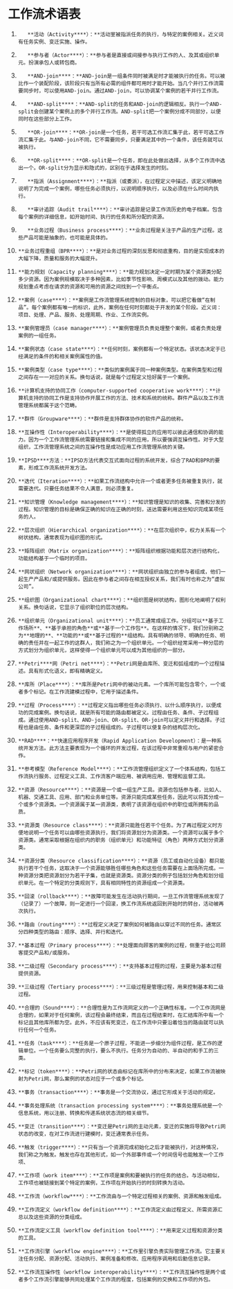 # 工作流术语表

1)        **活动（Activity****）：**活动室被指派任务的执行，与特定的案例相关。近义词有任务实例、变迁实施、操作。

2)        **参与者（Actor****）：**参与者是直接或间接参与执行工作的人、及其或组织单元。扮演承包人或转包商。

3)        **AND-join****：**AND-join是一组条件同时被满足时才能被执行的任务。可以被比作一个装配阶段，该阶段只有当所有必需的组件都可用时才能开始。当几个并行工作流需要同步时，可以使用AND-join。通过AND-join，可以协调某个案例的若干并行工作流。

4)        **AND-split****：**AND-split的任务和AND-join的逻辑相反。执行一个AND-split会创建某个案例上的多个并行工作流。AND-split把一个案例分成不同部分，以便同时在这些部分上工作。

5)        **OR-join****：**OR-join是一个任务，若干可选工作流汇集于此，若干可选工作流汇集于此。与AND-join不同，它不需要同步，只要满足其中的一个条件，该任务就可以被执行。

6)        **OR-split****：**OR-split是一个任务，即在此处做出选择，从多个工作流中选出一个。OR-split分为显示和隐式的，区别在于选择发生的时刻。

7)        **指派（Assignment****）：**指派（或委派），在过程定义中描述，该定义明确地说明了为完成一个案例，哪些任务必须执行，以说明顺序执行，以及必须在什么时间内执行。

8)        **审计追踪（Audit trail****）：**审计追踪是记录工作流历史的电子档案。包含每个案例的详细信息，如开始时间、执行的任务和所分配的资源。

9)        **业务过程（Business process****）：**业务过程是关注于产品的生产过程。这些产品可能是抽象的，也可能是具体的。

10)     **业务过程重组（BPR****）：**是对业务过程的深刻反思和彻底重构，目的是实现成本的大幅下降，质量和服务的大幅提升。

11)     **能力规划（Capacity planning****）：**能力规划决定一定时期为某个资源类分配多少资源。因为案例规模取决于多种因素，比如季节性影响、周模式以及其他的拨动。能力规划重点考虑在请求的资源和可用的资源之间找到一个平衡点。

12)     **案例（case****）：**案例是工作流管理系统控制的目标对象，可以把它看做“在制品”。每个案例都有唯一的标识，此外，案例在任何时刻都处于开发的某个阶段。近义词：项目、处理、产品、服务、处理周期、作业、工作流实例。

13)     **案例管理员（case manager****）：**案例管理员负责处理整个案例，或者负责处理案例的一组任务。

14)     **案例状态（case state****）：**任何时刻，案例都有一个特定状态。该状态决定于已经满足的条件的和相关案例属性的值。

15)     **案例类型（case type****）：**类似的案例属于同一种案例类型。在案例类型和过程之间存在一一对应的关系。换句话说，就是每个过程定义恰好属于一个案例。

16)     **计算机支持的协同工作（computer-supported cooperative work****）：**计算机支持的协同工作是支持协作开展工作的方法、技术和系统的统称。群件产品以及工作流管理系统都属于这个范畴。

17)     **群件（Groupware****）：**群件是支持群体协作的软件产品的统称。

18)     **互操作性（Interoperability****）：**是使得孤立的应用可以彼此通信和协调的能力。因为一个工作流管理系统需要链接和集成不同的应用，所以要强调互操作性。对于大型组织，工作流管理系统之间的互操作性是成功应用工作流管理系统的关键。

19)     **IPSD****方法：**IPSD方法代表交互式面向过程的系统开发，综合了RAD和BPR的要素，形成工作流系统开发方法。

20)     **迭代（Iteration****）：**如果工作流结构中允许一个或者更多任务被重复执行，就需要迭代。只要任务结果不令人满意，则必须重复。

21)     **知识管理（Knowledge management****）：**知识管理是知识的收集、完善和分发的过程。知识管理的目标是确保正确的知识在正确的时刻，送达需要利用这些知识完成某项任务的人。

22)     **层次组织（Hierarchical organization****）：**在层次组织中，权力关系有一个树状结构，通常表现为组织图的形式。

23)     **矩阵组织（Matrix organization****）：**矩阵组织根据功能和层次进行结构化，功能结构基于一个临时的项目。

24)     **网状组织（Network organization****）：**网状组织由独立的参与者组成，他们一起生产产品和/或提供服务。因此在参与者之间存在相互授权关系，我们有时也称之为“虚拟公司”。

25)     **组织图（Organizational chart****）：**组织图是树状结构，图形化地阐明了权利关系。换句话说，它显示了组织职位的层次结构。

26)     **组织单元（Organizational unit****）：**员工通常成组工作。分组可以**基于工作场所**、**基于承担的角色**或**基于一个工作包**。在这样的情况下，我们分别称之为**地理的**、**功能的**或**基于过程的**组结构。具有明确的领导、明确的任务、明确的责任并在一起工作的这群人，我们称之为一个组织单元。一个组织经常采用一种分层的方式划分为组织单元，这样使得一个组织单元可以成为其他组织的一部分。

27)     **Petri****网（Petri net****）：**Petri网是由库所、变迁和弧组成的一个过程描述。具有形式化语义，即有精确定义。

28)     **库所（Place****）：**库所是Petri网中的被动元素。一个库所可能包含零个，一个或者多个标记。在工作流建模过程中，它用于描述条件。

29)     **过程（Process****）：**过程定义指出哪些任务必须执行、以什么顺序执行，以便成功的完成案例。换句话说，就是所有可能的路由都被定义。过程由任务、条件、子过程组成。通过使用AND-split、AND-join、OR-split、OR-join可以定义并行和选择。子过程也是由任务、条件和更深层的子过程组成的。子过程可以使复杂的结构层次化。

30)     **RAD****：**快速应用程序开发（Rapid Application Development）：是一种系统开发方法。此方法主要表现为一个循环的开发过程，在该过程中非常重视与用户的紧密合作。

31)     **参考模型（Reference Model****）：**工作流管理组织定义了一个体系结构，包括工作流执行服务、过程定义工具、工作流客户端应用、被调用应用、管理和监督工具。

32)     **资源（Resource****）：**资源是一个或一组生产工具。资源也包括参与者，比如人、机器、交通工具、应用、部门和业务单位等。资源只能完成某些任务，因此可以将其分成一个或多个资源类。一个资源属于某一资源类，表明了该资源在组织中的职位或所拥有的品质。

33)     **资源类（Resource class****）：**资源只能胜任若干个任务。为了再过程定义时方便地说明一个任务可以由哪些资源执行，我们将资源划分为资源类。一个资源可以属于多个资源类。通常采取根据在组织内的职务（组织单元）和功能特征（角色）两种方式划分资源类。

34)     **资源分类（Resource classification****）：**资源（员工或自动化设备）都只能执行若干个任务，这取决于一个资源能够胜任哪些角色和这些任务需要在上面场所完成。一种资源分类把资源划分为若干子集，也就是资源类。资源分类的例子包括划分角色和划分组织单元。在一个特定的分类规则下，具有相同特性的资源组成一个资源类。

35)     **回滚（rollback****）：**故障可能发生在活动执行期间，一旦工作流管理系统发现了（记录了）一个故障，则一定进行一个回滚，换工作流系统返回到开始时的转台，活动被再次执行。

36)     **路由（routing****）：**过程定义决定了案例如何被路由以穿过不同的任务。通常区分四种类型的路由：顺序、选择、并行和迭代。

37)     **基本过程（Primary process****）：**处理面向顾客的案例的过程，侧重于给公司顾客提交产品和/或服务。

38)     **二级过程（Secondary process****）：**支持基本过程的过程，主要是为基本过程提供资源。

39)     **三级过程（Tertiary process****）：**三级过程是管理过程，用来控制基本和二级过程。

40)     **合理的（Sound****）：**合理性是为工作流网定义的一个正确性标准。一个工作流网是合理的，如果对于任何案例，该过程会最终结束，而且在过程结束时，在汇结库所中有一个标记且其他库所都为空。此外，不应该有死变迁，在工作流中只要沿着恰当的路由就可以执行任何一个任务。

41)     **任务（task****）：**任务是一个原子过程，不能进一步细分为组件过程，是工作的逻辑单位。一个任务要么完整的执行，要么不执行。任务分为自动的、半自动的和手工的三类。

42)     **标记（token****）：**Petri网的状态由标记在库所中的分布来决定，如果工作流被映射为Petri网，那么案例的状态对应于一个或多个标记。

43)     **事务（transaction****）：**事务是一个交流协议，通过它形成关于活动的规定。

44)     **事务处理系统（transaction processing system****）：**事务处理系统是一个信息系统，用以注册、转换和传递系统状态流的相关细节。

45)     **变迁（transition****）：**变迁是Petri网的主动元素，变迁的实施将导致Petri网状态的改变，在对工作流进行建模时，变迁通常表示任务。

46)     **触发（trigger****）：**只有当一个资源完成初始化之后才能被执行，对这种情况，我们称之为触发。触发也存在其他形式，如一个外部事件或一个时间信号也能触发一个工作项、

47)     **工作项（work item****）：**工作项是案例和要被执行的任务的结合。与活动相似，工作项也被链接到某个特定的案例，工作项在开始执行的时刻转换为活动。

48)     **工作流（workflow****）：**工作流由与一个特定过程相关的案例、资源和触发组成。

49)     **工作流定义（workflow definition****）：**工作流定义由过程定义、所需资源汇总以及这些资源的分类组成。

50)     **工作流定义工具（workflow definition tool****）：**用来定义过程和资源分类的工具。

51)     **工作流引擎（workflow engine****）：**工作里引擎负责实际管理工作流。它主要关注任务分配、资源分配、活动执行、案例准备和修改、应用程序调用和后勤信息记录。

52)     **工作流互操作性（workflow interoperability****）：**工作流互操作性是两个或者多个工作流引擎能够共同处理某个工作流的程度，包括案例的交换和工作项的外包。